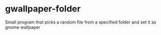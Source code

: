 # gwallpaper-folder
Small program that picks a random file from a specified folder and set it
as gnome wallpaper
